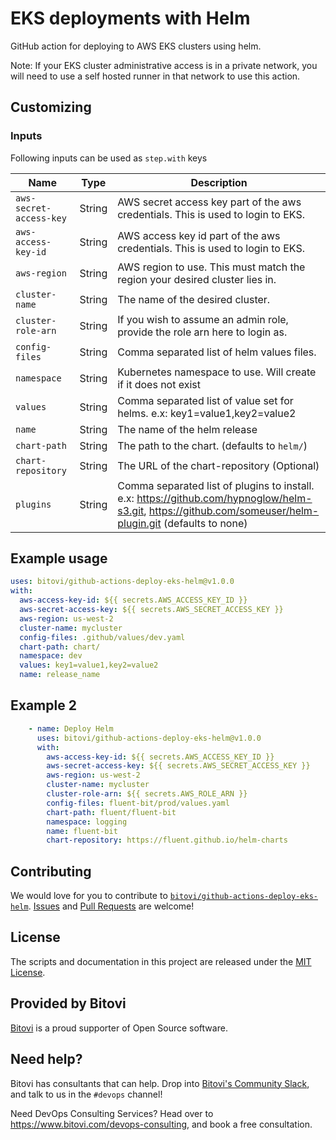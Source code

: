 # EKS deployments with Helm

GitHub action for deploying to AWS EKS clusters using helm.

Note:  If your EKS cluster administrative access is in a private network, you will need to use a self hosted runner in that network to use this action.

## Customizing

### Inputs

Following inputs can be used as `step.with` keys

| Name             | Type    | Description                        |
|------------------|---------|------------------------------------|
| `aws-secret-access-key`          | String  | AWS secret access key part of the aws credentials. This is used to login to EKS. |
| `aws-access-key-id`      | String  | AWS access key id part of the aws credentials. This is used to login to EKS. |
| `aws-region`      | String  | AWS region to use. This must match the region your desired cluster lies in. |
| `cluster-name`      | String  | The name of the desired cluster. |
| `cluster-role-arn`      | String  | If you wish to assume an admin role, provide the role arn here to login as. |
| `config-files`      | String  | Comma separated list of helm values files. |
| `namespace`      | String  | Kubernetes namespace to use.  Will create if it does not exist |
| `values`      | String  | Comma separated list of value set for helms. e.x: key1=value1,key2=value2 |
| `name`      | String  | The name of the helm release |
| `chart-path`      | String  | The path to the chart. (defaults to `helm/`) |
| `chart-repository` | String | The URL of the chart-repository (Optional)
| `plugins`      | String  | Comma separated list of plugins to install. e.x: https://github.com/hypnoglow/helm-s3.git, https://github.com/someuser/helm-plugin.git (defaults to none) |


## Example usage

```yaml
uses: bitovi/github-actions-deploy-eks-helm@v1.0.0
with:
  aws-access-key-id: ${{ secrets.AWS_ACCESS_KEY_ID }}
  aws-secret-access-key: ${{ secrets.AWS_SECRET_ACCESS_KEY }}
  aws-region: us-west-2
  cluster-name: mycluster
  config-files: .github/values/dev.yaml
  chart-path: chart/
  namespace: dev
  values: key1=value1,key2=value2
  name: release_name
```

## Example 2
```yaml
    - name: Deploy Helm
      uses: bitovi/github-actions-deploy-eks-helm@v1.0.0
      with:
        aws-access-key-id: ${{ secrets.AWS_ACCESS_KEY_ID }}
        aws-secret-access-key: ${{ secrets.AWS_SECRET_ACCESS_KEY }}
        aws-region: us-west-2
        cluster-name: mycluster
        cluster-role-arn: ${{ secrets.AWS_ROLE_ARN }}
        config-files: fluent-bit/prod/values.yaml
        chart-path: fluent/fluent-bit
        namespace: logging
        name: fluent-bit
        chart-repository: https://fluent.github.io/helm-charts
```


## Contributing
We would love for you to contribute to [`bitovi/github-actions-deploy-eks-helm`](https://github.com/bitovi/github-actions-deploy-eks-helm).   [Issues](https://github.com/bitovi/github-actions-deploy-eks-helm/issues) and [Pull Requests](https://github.com/bitovi/github-actions-deploy-eks-helm/pulls) are welcome!

## License
The scripts and documentation in this project are released under the [MIT License](https://github.com/bitovi/github-actions-deploy-eks-helm/blob/main/LICENSE).

## Provided by Bitovi
[Bitovi](https://www.bitovi.com/) is a proud supporter of Open Source software.

## Need help?
Bitovi has consultants that can help.  Drop into [Bitovi's Community Slack](https://www.bitovi.com/community/slack), and talk to us in the `#devops` channel!

Need DevOps Consulting Services?  Head over to https://www.bitovi.com/devops-consulting, and book a free consultation.
